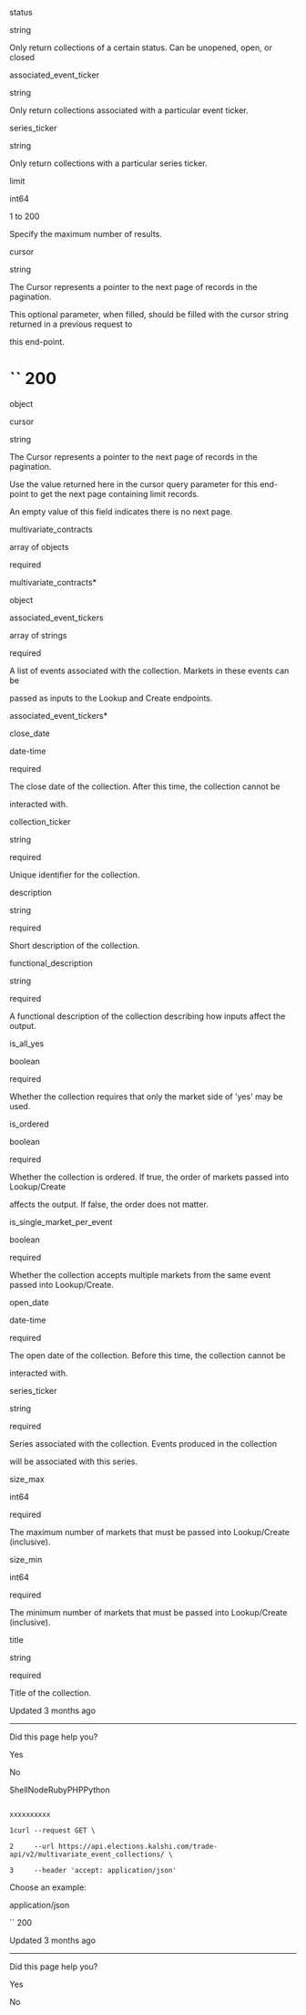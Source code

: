 status

string

Only return collections of a certain status. Can be unopened, open, or closed

associated\_event\_ticker

string

Only return collections associated with a particular event ticker.

series\_ticker

string

Only return collections with a particular series ticker.

limit

int64

1 to 200

Specify the maximum number of results.

cursor

string

The Cursor represents a pointer to the next page of records in the pagination.

This optional parameter, when filled, should be filled with the cursor string returned in a previous request to

this end-point.

# `` 200

object

cursor

string

The Cursor represents a pointer to the next page of records in the pagination.

Use the value returned here in the cursor query parameter for this end-point to get the next page containing limit records.

An empty value of this field indicates there is no next page.

multivariate\_contracts

array of objects

required

multivariate\_contracts\*

object

associated\_event\_tickers

array of strings

required

A list of events associated with the collection. Markets in these events can be

passed as inputs to the Lookup and Create endpoints.

associated\_event\_tickers\*

close\_date

date-time

required

The close date of the collection. After this time, the collection cannot be

interacted with.

collection\_ticker

string

required

Unique identifier for the collection.

description

string

required

Short description of the collection.

functional\_description

string

required

A functional description of the collection describing how inputs affect the output.

is\_all\_yes

boolean

required

Whether the collection requires that only the market side of 'yes' may be used.

is\_ordered

boolean

required

Whether the collection is ordered. If true, the order of markets passed into Lookup/Create

affects the output. If false, the order does not matter.

is\_single\_market\_per\_event

boolean

required

Whether the collection accepts multiple markets from the same event passed into Lookup/Create.

open\_date

date-time

required

The open date of the collection. Before this time, the collection cannot be

interacted with.

series\_ticker

string

required

Series associated with the collection. Events produced in the collection

will be associated with this series.

size\_max

int64

required

The maximum number of markets that must be passed into Lookup/Create (inclusive).

size\_min

int64

required

The minimum number of markets that must be passed into Lookup/Create (inclusive).

title

string

required

Title of the collection.

Updated 3 months ago

* * *

Did this page help you?

Yes

No

ShellNodeRubyPHPPython

```

xxxxxxxxxx

1curl --request GET \

2     --url https://api.elections.kalshi.com/trade-api/v2/multivariate_event_collections/ \

3     --header 'accept: application/json'

```

Choose an example:

application/json

`` 200

Updated 3 months ago

* * *

Did this page help you?

Yes

No